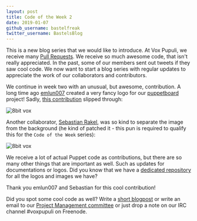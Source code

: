 ```yaml
---
layout: post
title: Code of the Week 2
date: 2019-01-07
github_username: bastelfreak
twitter_username: BastelsBlog
---
```


This is a new blog series that we would like to introduce. At Vox Pupuli, we
receive many [Pull Requests](https://github.com/search?q=type%3Apr+is%3Aopen+is%3Apublic+org%3Avoxpupuli&type=Issues). We receive so much awesome code, that isn't really
appreciated. In the past, some of our members sent out tweets if they saw cool
code. We now want to start a blog series with regular updates to appreciate the
work of our collaborators and contributors.

We continue in week two with an unusual, but awesome, contribution. A long time
ago [emlun007](https://github.com/emlun007) created a very fancy logo for our
[puppetboard](https://github.com/voxpupuli/puppetboard#puppetboard) project!
Sadly,
[this contribution](https://github.com/voxpupuli/puppetboard/issues/434#issuecomment-346133556)
slipped through:

<img alt="8bit vox" src="{{ site.url }}{{ site.baseurl }}/static/images/puppetboard-logo.jpg"/>

Another collaborator, [Sebastian Rakel](https://github.com/sebastianrakel), was
so kind to separate the image from the background (he kind of patched it -
this pun is required to qualify this for the `Code of the Week` series):

<img alt="8bit vox" src="{{ site.url }}{{ site.baseurl }}/static/images/puppetboard-logo-seperated.png"/>

We receive a lot of actual Puppet code as contributions, but there are so many
other things that are important as well. Such as updates for documentations or
logos. Did you know that we have a
[dedicated repository](https://github.com/voxpupuli/logos#voxpupuli-logos) for
all the logos and images we have?

Thank you emlun007 and Sebastian for this cool contribution!

Did you spot some cool code as well? Write a
[short blogpost](https://github.com/voxpupuli/voxpupuli.github.io/tree/master/_posts)
or write an email to our
[Project Management committee](mailto:pmc@voxpupuli.org) or just drop a note on
our IRC channel #voxpupuli on Freenode.
